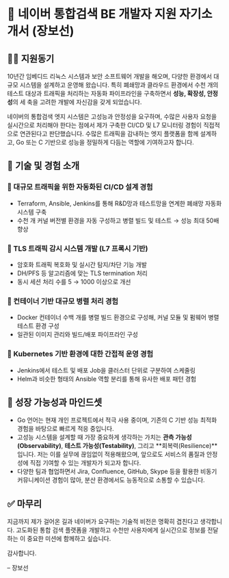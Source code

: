 # 📄 네이버 통합검색 BE 개발자 지원 자기소개서 (장보선)

## 🙋‍♂️ 지원동기

10년간 임베디드 리눅스 시스템과 보안 소프트웨어 개발을 해오며, 다양한 환경에서 대규모 시스템을 설계하고 운영해 왔습니다. 특히 폐쇄망과 클라우드 환경에서 수천 개의 테스트 대상과 트래픽을 처리하는 자동화 파이프라인을 구축하면서 **성능, 확장성, 안정성**의 세 축을 고려한 개발에 자신감을 갖게 되었습니다.

네이버의 통합검색 엣지 시스템은 고성능과 안정성을 요구하며, 수많은 사용자 요청을 실시간으로 처리해야 한다는 점에서 제가 구축한 CI/CD 및 L7 모니터링 경험이 직접적으로 연관된다고 판단했습니다. 수많은 트래픽을 감내하는 엣지 플랫폼을 함께 설계하고, Go 또는 C 기반으로 성능을 정밀하게 다듬는 역할에 기여하고자 합니다.

## 🧠 기술 및 경험 소개

### 🔹 대규모 트래픽을 위한 자동화된 CI/CD 설계 경험

* Terraform, Ansible, Jenkins를 통해 R\&D망과 테스트망을 연계한 폐쇄망 자동화 시스템 구축
* 수천 개 커널 버전별 환경을 자동 구성하고 병렬 빌드 및 테스트 → 성능 최대 50배 향상

### 🔹 TLS 트래픽 감시 시스템 개발 (L7 프록시 기반)

* 암호화 트래픽 복호화 및 실시간 탐지/차단 기능 개발
* DH/PFS 등 알고리즘에 맞는 TLS termination 처리
* 동시 세션 처리 수를 5 → 1000 이상으로 개선

### 🔹 컨테이너 기반 대규모 병렬 처리 경험

* Docker 컨테이너 수백 개를 병렬 빌드 환경으로 구성해, 커널 모듈 및 펌웨어 병렬 테스트 환경 구성
* 일관된 이미지 관리와 빌드/배포 파이프라인 구성

### 🔹 Kubernetes 기반 환경에 대한 간접적 운영 경험

* Jenkins에서 테스트 및 배포 Job을 클러스터 단위로 구분하여 스케줄링
* Helm과 비슷한 형태의 Ansible 역할 분리를 통해 유사한 배포 패턴 경험

## 🌱 성장 가능성과 마인드셋

* Go 언어는 현재 개인 프로젝트에서 적극 사용 중이며, 기존의 C 기반 성능 최적화 경험을 바탕으로 빠르게 적응 중입니다.
* 고성능 시스템을 설계할 때 가장 중요하게 생각하는 가치는 **관측 가능성(Observability)**, **테스트 가능성(Testability)**, 그리고 \*\*회복력(Resilience)\*\*입니다. 저는 이를 실무에 끊임없이 적용해왔으며, 앞으로도 서비스의 품질과 안정성에 직접 기여할 수 있는 개발자가 되고자 합니다.
* 다양한 팀과 협업하면서 Jira, Confluence, GitHub, Skype 등을 활용한 비동기 커뮤니케이션 경험이 많아, 분산 환경에서도 능동적으로 소통할 수 있습니다.

## ✅ 마무리

지금까지 제가 걸어온 길과 네이버가 요구하는 기술적 비전은 명확히 겹친다고 생각합니다. 고도화된 통합 검색 플랫폼을 개발하고 수천만 사용자에게 실시간으로 정보를 전달하는 이 중요한 미션에 함께하고 싶습니다.

감사합니다.

– 장보선
